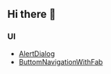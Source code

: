 ## Hi there 👋
### UI
* [AlertDialog](https://github.com/amv0107/CustomAlertDialog)
* [ButtomNavigationWithFab](https://github.com/amv0107/DemoButtomNavigationWithFab)

